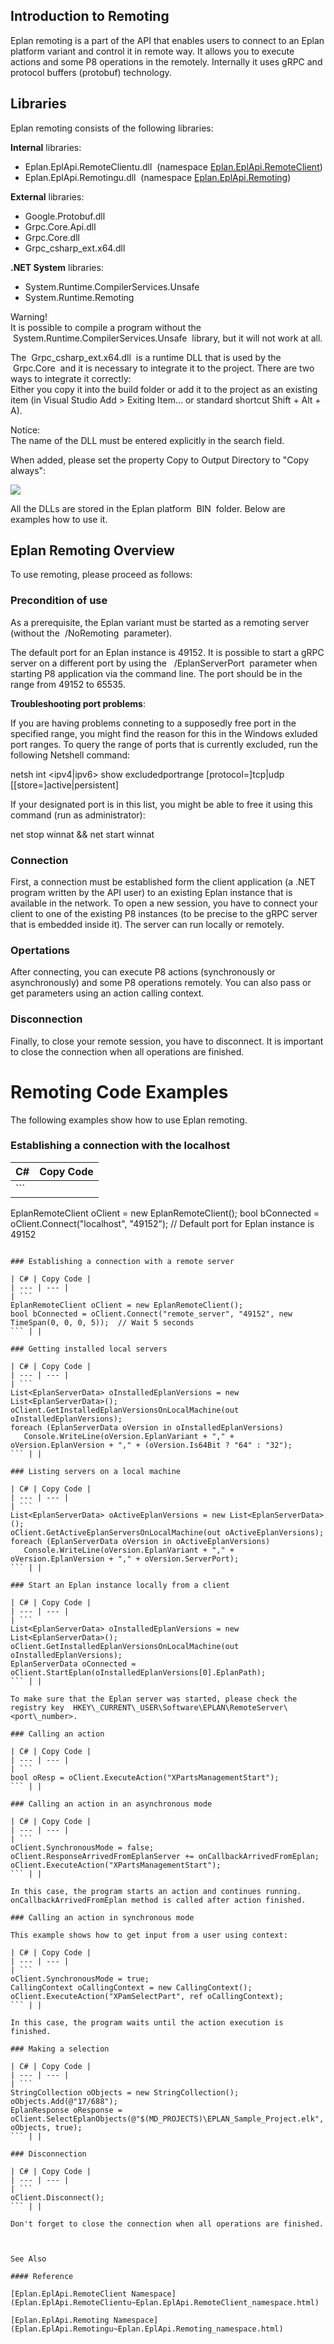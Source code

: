 ## Introduction to Remoting

Eplan remoting is a part of the API that enables users to connect to an Eplan platform variant and control it in remote way. It allows you to execute actions and some P8 operations in the remotely. Internally it uses gRPC and protocol buffers (protobuf) technology.

## Libraries

Eplan remoting consists of the following libraries:

**Internal** libraries:

* Eplan.EplApi.RemoteClientu.dll  (namespace [Eplan.EplApi.RemoteClient](Eplan.EplApi.RemoteClientu~Eplan.EplApi.RemoteClient_namespace.html))
* Eplan.EplApi.Remotingu.dll  (namespace [Eplan.EplApi.Remoting](Eplan.EplApi.Remotingu~Eplan.EplApi.Remoting_namespace.html))

**External** libraries:

* Google.Protobuf.dll
* Grpc.Core.Api.dll
* Grpc.Core.dll
* Grpc\_csharp\_ext.x64.dll

**.NET System** libraries:

* System.Runtime.CompilerServices.Unsafe
* System.Runtime.Remoting

Warning!  
It is possible to compile a program without the  System.Runtime.CompilerServices.Unsafe  library, but it will not work at all.

The  Grpc\_csharp\_ext.x64.dll  is a runtime DLL that is used by the  Grpc.Core  and it is necessary to integrate it to the project. There are two ways to integrate it correctly:  
Either you copy it into the build folder or add it to the project as an existing item (in Visual Studio Add > Exiting Item... or standard shortcut Shift + Alt + A).

Notice:  
The name of the DLL must be entered explicitly in the search field.

When added, please set the property Copy to Output Directory to "Copy always":

![](images/GrpcProperty.png)

All the DLLs are stored in the Eplan platform  BIN  folder. Below are examples how to use it.

## Eplan Remoting Overview

To use remoting, please proceed as follows:

### Precondition of use

As a prerequisite, the Eplan variant must be started as a remoting server (without the  /NoRemoting  parameter).

The default port for an Eplan instance is 49152. It is possible to start a gRPC server on a different port by using the   /EplanServerPort  parameter when starting P8 application via the command line. The port should be in the range from 49152 to 65535.

**Troubleshooting port problems**:

If you are having problems conneting to a supposedly free port in the specified range, you might find the reason for this in the Windows exluded port ranges. To query the range of ports that is currently excluded, run the following Netshell command:

netsh int <ipv4|ipv6> show excludedportrange [protocol=]tcp|udp [[store=]active|persistent]

If your designated port is in this list, you might be able to free it using this command (run as administrator):

net stop winnat && net start winnat

### Connection

First, a connection must be established form the client application (a .NET program written by the API user) to an existing Eplan instance that is available in the network. To open a new session, you have to connect your client to one of the existing P8 instances (to be precise to the gRPC server that is embedded inside it). The server can run locally or remotely.

### Opertations

After connecting, you can execute P8 actions (synchronously or asynchronously) and some P8 operations remotely. You can also pass or get parameters using an action calling context.

### Disconnection

Finally, to close your remote session, you have to disconnect. It is important to close the connection when all operations are finished.

# Remoting Code Examples

The following examples show how to use Eplan remoting.

### Establishing a connection with the localhost

| C# | Copy Code |
| --- | --- |
| ```  EplanRemoteClient oClient = new EplanRemoteClient(); bool bConnected = oClient.Connect("localhost", "49152");  // Default port for Eplan instance is 49152 ``` | |

### Establishing a connection with a remote server

| C# | Copy Code |
| --- | --- |
| ```  EplanRemoteClient oClient = new EplanRemoteClient(); bool bConnected = oClient.Connect("remote_server", "49152", new TimeSpan(0, 0, 0, 5));  // Wait 5 seconds ``` | |

### Getting installed local servers

| C# | Copy Code |
| --- | --- |
| ```  List<EplanServerData> oInstalledEplanVersions = new List<EplanServerData>(); oClient.GetInstalledEplanVersionsOnLocalMachine(out oInstalledEplanVersions); foreach (EplanServerData oVersion in oInstalledEplanVersions)    Console.WriteLine(oVersion.EplanVariant + "," + oVersion.EplanVersion + "," + (oVersion.Is64Bit ? "64" : "32"); ``` | |

### Listing servers on a local machine

| C# | Copy Code |
| --- | --- |
| ```  List<EplanServerData> oActiveEplanVersions = new List<EplanServerData>(); oClient.GetActiveEplanServersOnLocalMachine(out oActiveEplanVersions); foreach (EplanServerData oVersion in oActiveEplanVersions)    Console.WriteLine(oVersion.EplanVariant + "," + oVersion.EplanVersion + "," + oVersion.ServerPort); ``` | |

### Start an Eplan instance locally from a client

| C# | Copy Code |
| --- | --- |
| ```  List<EplanServerData> oInstalledEplanVersions = new List<EplanServerData>(); oClient.GetInstalledEplanVersionsOnLocalMachine(out oInstalledEplanVersions); EplanServerData oConnected = oClient.StartEplan(oInstalledEplanVersions[0].EplanPath); ``` | |

To make sure that the Eplan server was started, please check the registry key  HKEY\_CURRENT\_USER\Software\EPLAN\RemoteServer\<port\_number>.

### Calling an action

| C# | Copy Code |
| --- | --- |
| ```  bool oResp = oClient.ExecuteAction("XPartsManagementStart"); ``` | |

### Calling an action in an asynchronous mode

| C# | Copy Code |
| --- | --- |
| ```  oClient.SynchronousMode = false; oClient.ResponseArrivedFromEplanServer += onCallbackArrivedFromEplan; oClient.ExecuteAction("XPartsManagementStart"); ``` | |

In this case, the program starts an action and continues running. onCallbackArrivedFromEplan method is called after action finished.

### Calling an action in synchronous mode

This example shows how to get input from a user using context:

| C# | Copy Code |
| --- | --- |
| ```  oClient.SynchronousMode = true; CallingContext oCallingContext = new CallingContext(); oClient.ExecuteAction("XPamSelectPart", ref oCallingContext); ``` | |

In this case, the program waits until the action execution is finished.

### Making a selection

| C# | Copy Code |
| --- | --- |
| ```  StringCollection oObjects = new StringCollection(); oObjects.Add(@"17/688"); EplanResponse oResponse = oClient.SelectEplanObjects(@"$(MD_PROJECTS)\EPLAN_Sample_Project.elk", oObjects, true); ``` | |

### Disconnection

| C# | Copy Code |
| --- | --- |
| ```  oClient.Disconnect(); ``` | |

Don't forget to close the connection when all operations are finished.



See Also

#### Reference

[Eplan.EplApi.RemoteClient Namespace](Eplan.EplApi.RemoteClientu~Eplan.EplApi.RemoteClient_namespace.html)

[Eplan.EplApi.Remoting Namespace](Eplan.EplApi.Remotingu~Eplan.EplApi.Remoting_namespace.html)